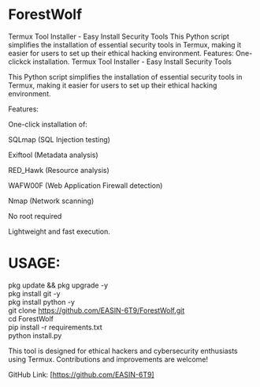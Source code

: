 # ForestWolf
Termux Tool Installer - Easy Install Security Tools  This Python script simplifies the installation of essential security tools in Termux, making it easier for users to set up their ethical hacking environment.  Features:  One-clickck installation.
Termux Tool Installer - Easy Install Security Tools

This Python script simplifies the installation of essential security tools in Termux, making it easier for users to set up their ethical hacking environment.

Features:

One-click installation of:

SQLmap (SQL Injection testing)

Exiftool (Metadata analysis)

RED_Hawk (Resource analysis)

WAFW00F (Web Application Firewall detection)

Nmap (Network scanning)


No root required

Lightweight and fast execution.

# USAGE:
pkg update && pkg upgrade -y <br>
pkg install git -y <br>
pkg install python -y <br>
git clone https://github.com/EASIN-6T9/ForestWolf.git <br>
cd ForestWolf <br>
pip install -r requirements.txt <br>
python install.py <br>

This tool is designed for ethical hackers and cybersecurity enthusiasts using Termux. Contributions and improvements are welcome!

GitHub Link: [https://github.com/EASIN-6T9]

